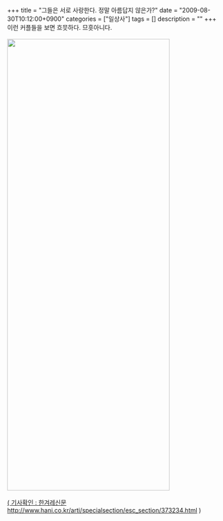 +++
title = "그들은 서로 사랑한다. 정말 아름답지 않은가?"
date = "2009-08-30T10:12:00+0900"
categories = ["일상사"]
tags = []
description = ""
+++
<span class="copyright_entry" style="display:block;" title="그들은 서로 사랑한다. 정말 아름답지 않은가?@@**@@http://shed.egloos.com/1943499"></span>이런 커플들을 보면 흐믓하다. 므흣아니다.
<br>
<br>
<a target="_blank" href="http://www.hani.co.kr/arti/specialsection/esc_section/373234.html"><img border="0" onmouseover="this.style.cursor='pointer'" alt="" src="/attachment/1943499_1.png" width="376" height="1043" onclick="Control.Modal.openDialog(this, event, 'http://pds15.egloos.com/pds/200908/30/82/a0003782_4a99cec65cf88.png', 376, 1043);"></a>
<br>
<br>
<a href="http://www.hani.co.kr/arti/specialsection/esc_section/373234.html">( 기사확인 : 한겨레신문 http://www.hani.co.kr/arti/specialsection/esc_section/373234.html )</a>
<br> 
<!--
       <rdf:RDF xmlns:rdf="http://www.w3.org/1999/02/22-rdf-syntax-ns#"
		    xmlns:dc="http://purl.org/dc/elements/1.1/"
		    xmlns:trackback="http://madskills.com/public/xml/rss/module/trackback/">
       <rdf:Description
	        rdf:about="http://shed.egloos.com/1943499"
	        dc:identifier="http://shed.egloos.com/1943499"
	        dc:title="그들은 서로 사랑한다. 정말 아름답지 않은가?"
	        trackback:ping="http://shed.egloos.com/tb/1943499"/>
       </rdf:RDF>
       -->

<ul></ul>